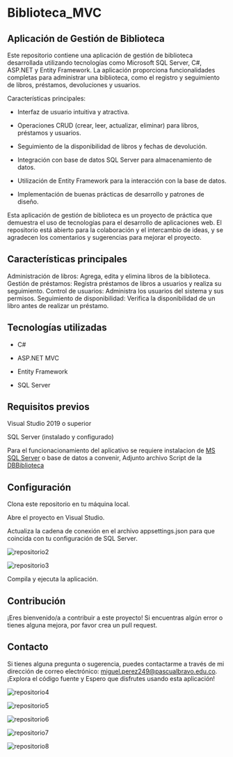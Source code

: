 # Biblioteca_MVC

## Aplicación de Gestión de Biblioteca

Este repositorio contiene una aplicación de gestión de biblioteca desarrollada utilizando tecnologías como Microsoft SQL Server, C#, ASP.NET y Entity Framework. La aplicación proporciona funcionalidades completas para administrar una biblioteca, como el registro y seguimiento de libros, préstamos, devoluciones y usuarios.

Características principales:

- Interfaz de usuario intuitiva y atractiva.

- Operaciones CRUD (crear, leer, actualizar, eliminar) para libros, préstamos y usuarios.

- Seguimiento de la disponibilidad de libros y fechas de devolución.

- Integración con base de datos SQL Server para almacenamiento de datos.

- Utilización de Entity Framework para la interacción con la base de datos.

- Implementación de buenas prácticas de desarrollo y patrones de diseño.

Esta aplicación de gestión de biblioteca es un proyecto de práctica que demuestra el uso de tecnologías para el desarrollo de aplicaciones web. El repositorio está abierto para la colaboración y el intercambio de ideas, y se agradecen los comentarios y sugerencias para mejorar el proyecto.

## Características principales
Administración de libros: Agrega, edita y elimina libros de la biblioteca.
Gestión de préstamos: Registra préstamos de libros a usuarios y realiza su seguimiento.
Control de usuarios: Administra los usuarios del sistema y sus permisos.
Seguimiento de disponibilidad: Verifica la disponibilidad de un libro antes de realizar un préstamo.


## Tecnologías utilizadas
- C#

- ASP.NET MVC

- Entity Framework

- SQL Server

## Requisitos previos
Visual Studio 2019 o superior

SQL Server (instalado y configurado)

Para el funcionacionamiento del aplicativo se requiere instalacion de [MS SQL Server](https://www.microsoft.com/en-us/sql-server/sql-server-downloads) o base de datos a convenir, Adjunto archivo Script de la [DBBiblioteca](https://drive.google.com/file/d/1zOWf4zcp-wFpgkSGqLUdxtDFZwZNSsLm/view?usp=sharing)


## Configuración
Clona este repositorio en tu máquina local.

Abre el proyecto en Visual Studio.

Actualiza la cadena de conexión en el archivo appsettings.json para que coincida con tu configuración de SQL Server.

![repositorio2](https://github.com/MiguelPerezGuerra/Biblioteca_MVC/assets/117006163/11d1cda9-b786-4fc0-90a2-2fbda1d7bafe)

![repositorio3](https://github.com/MiguelPerezGuerra/Biblioteca_MVC/assets/117006163/522cfdf6-a863-45cc-af34-e47b1c900a57)

Compila y ejecuta la aplicación.

## Contribución
¡Eres bienvenido/a a contribuir a este proyecto! Si encuentras algún error o tienes alguna mejora, por favor crea un pull request.

## Contacto
Si tienes alguna pregunta o sugerencia, puedes contactarme a través de mi dirección de correo electrónico: miguel.perez249@pascualbravo.edu.co. ¡Explora el código fuente y Espero que disfrutes usando esta aplicación!

![repositorio4](https://github.com/MiguelPerezGuerra/Biblioteca_MVC/assets/117006163/b5389a3d-77b8-4742-9f9e-d2d0e06d1a93)

![repositorio5](https://github.com/MiguelPerezGuerra/Biblioteca_MVC/assets/117006163/da4e2f0b-5e4f-457d-ada9-92e9c7e3c636)

![repositorio6](https://github.com/MiguelPerezGuerra/Biblioteca_MVC/assets/117006163/80e157ba-305d-4d7e-845d-cd593c360cda)

![repositorio7](https://github.com/MiguelPerezGuerra/Biblioteca_MVC/assets/117006163/0a9c226f-a6f8-49cc-9b06-1048d2b62906)

![repositorio8](https://github.com/MiguelPerezGuerra/Biblioteca_MVC/assets/117006163/d9f2841a-4277-4140-bc54-3ad9121e7f40)


